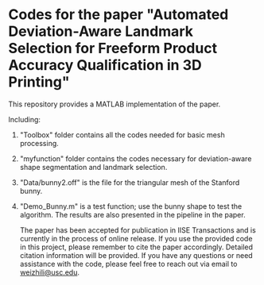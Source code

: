 # Codes for the paper "Automated Deviation-Aware Landmark Selection for Freeform Product Accuracy Qualification in 3D Printing" 

This repository provides a MATLAB implementation of the paper.

Including:
1. "Toolbox" folder contains all the codes needed for basic mesh processing.
2. "myfunction" folder contains the codes necessary for deviation-aware shape segmentation and landmark selection.
3. "Data/bunny2.off" is the file for the triangular mesh of the Stanford bunny.
4. "Demo_Bunny.m" is a test function; use the bunny shape to test the algorithm. The results are also presented in the pipeline in the paper.

   The paper has been accepted for publication in IISE Transactions and is currently in the process of online release. If you use the provided code in this project, please remember to cite the paper accordingly. Detailed citation information will be provided. If you have any questions or need assistance with the code, please feel free to reach out via email to weizhili@usc.edu.
